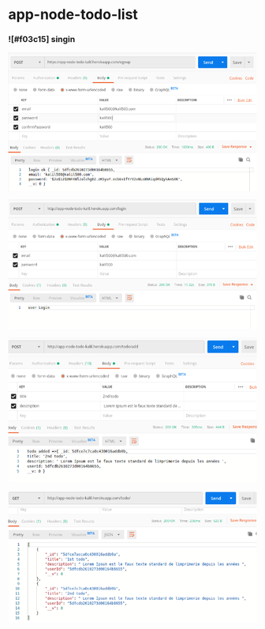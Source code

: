# app-node-todo-list

### ![#f03c15] singin

![alt text](https://github.com/kadrawi-kalil/app-node-todo-list/blob/master/images/singin.png)


![alt text](https://github.com/kadrawi-kalil/app-node-todo-list/blob/master/images/login.png)


![alt text](https://github.com/kadrawi-kalil/app-node-todo-list/blob/master/images/addTodo.png)


![alt text](https://github.com/kadrawi-kalil/app-node-todo-list/blob/master/images/get%20all%20todo%20list.png)
